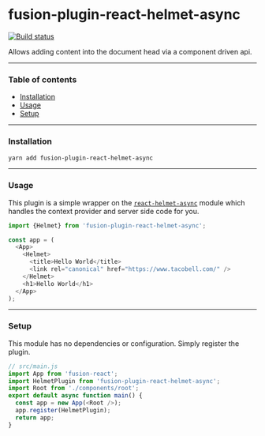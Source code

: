 # fusion-plugin-react-helmet-async

[![Build status](https://badge.buildkite.com/4c8b6bc04b61175d66d26b54b1d88d52e24fecb1b537c54551.svg?branch=master)](https://buildkite.com/uberopensource/fusionjs)

Allows adding content into the document head via a component driven api.

---

### Table of contents

* [Installation](#installation)
* [Usage](#usage)
* [Setup](#setup)

---

### Installation

```sh
yarn add fusion-plugin-react-helmet-async
```

---

### Usage

This plugin is a simple wrapper on the [`react-helmet-async`](https://github.com/NYTimes/react-helmet-async) module which handles
the context provider and server side code for you.

```js
import {Helmet} from 'fusion-plugin-react-helmet-async';

const app = (
  <App>
    <Helmet>
      <title>Hello World</title>
      <link rel="canonical" href="https://www.tacobell.com/" />
    </Helmet>
    <h1>Hello World</h1>
  </App>
);
```

---

### Setup

This module has no dependencies or configuration. Simply register the plugin.

```js
// src/main.js
import App from 'fusion-react';
import HelmetPlugin from 'fusion-plugin-react-helmet-async';
import Root from './components/root';
export default async function main() {
  const app = new App(<Root />);
  app.register(HelmetPlugin);
  return app;
}
```
